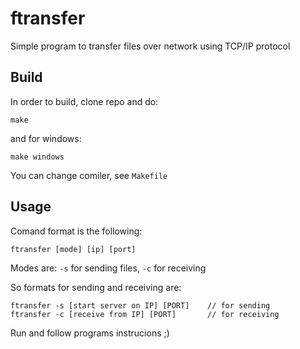 # ftransfer
Simple program to transfer files over network using TCP/IP protocol

## Build
In order to build, clone repo and do:
```
make
```
and for windows:
```
make windows
```
You can change comiler, see `Makefile`

## Usage
Comand format is the following:
```
ftransfer [mode] [ip] [port]
```
Modes are: `-s` for sending files, `-c` for receiving

So formats for sending and receiving are:
```
ftransfer -s [start server on IP] [PORT]    // for sending
ftransfer -c [receive from IP] [PORT]       // for receiving
```

Run and follow programs instrucions ;)
